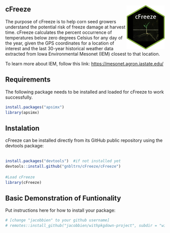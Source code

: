 
<!-- README.md is generated from README.Rmd. Please edit that file -->

## cFreeze <img src="man/figures/logo.png" align="right" height="139" />

<!-- badges: start -->
<!-- badges: end -->

The purpose of cFreeze is to help corn seed growers understand the
potential risk of freeze damage at harvest time. cFreeze calculates the
percent occurrence of temperatures below zero degrees Celsius for any
day of the year, given the GPS coordinates for a location of interest
and the last 30-year historical weather data extracted from Iowa
Environmental Mesonet (IEM) closest to that location.

To learn more about IEM, follow this link:
<https://mesonet.agron.iastate.edu/>

## Requirements

The following package needs to be installed and loaded for cFreeze to
work successfully.

``` r
install.packages("apsimx")
library(apsimx)
```

## Instalation

cFreeze can be installed directly from its GitHub public repository
using the devtools package:

``` r

install.packages("devtools")  #if not installed yet
devtools::install.github("gnbltrn/cFreeze/cFreeze")

#Load cFreeze
library(cFreeze)
```

## Basic Demonstration of Funtionality

Put instructions here for how to install your package:

``` r
# [change "jacobbien" to your github username]
# remotes::install_github("jacobbien/withpkgdown-project", subdir = "withpkgdown")
```

